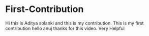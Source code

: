 # First-Contribution
Hi this is Aditya solanki  and this is my contribution.
This is my first contribution
hello anuj thanks for this video. Very Helpful
